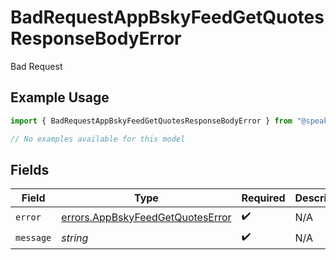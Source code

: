 # BadRequestAppBskyFeedGetQuotesResponseBodyError

Bad Request

## Example Usage

```typescript
import { BadRequestAppBskyFeedGetQuotesResponseBodyError } from "@speakeasy-api/bluesky/models/errors";

// No examples available for this model
```

## Fields

| Field                                                                                | Type                                                                                 | Required                                                                             | Description                                                                          |
| ------------------------------------------------------------------------------------ | ------------------------------------------------------------------------------------ | ------------------------------------------------------------------------------------ | ------------------------------------------------------------------------------------ |
| `error`                                                                              | [errors.AppBskyFeedGetQuotesError](../../models/errors/appbskyfeedgetquoteserror.md) | :heavy_check_mark:                                                                   | N/A                                                                                  |
| `message`                                                                            | *string*                                                                             | :heavy_check_mark:                                                                   | N/A                                                                                  |
